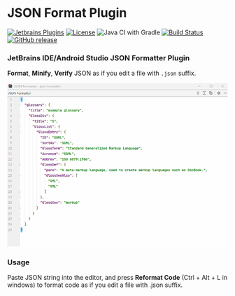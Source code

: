 JSON Format Plugin
=================

[![Jetbrains Plugins][plugin-img]][plugin]
[![License][license-img]][license]
![Java CI with Gradle](https://github.com/chocolate213/json-formatter/workflows/Java%20CI%20with%20Gradle/badge.svg)
[![Build Status][build-img-master]][travis-ci]
[![GitHub release][release-img]][latest-release]

[plugin-img]: https://img.shields.io/badge/JetbrainsPlugin-13931-orange?style=flat-square
[plugin]: https://plugins.jetbrains.com/plugin/13931-json-formatter

[license-img]: https://img.shields.io/github/license/chocolate213/json-formatter?style=flat-square
[license]: https://github.com/chocolate213/json-formatter/blob/master/LICENSE

[build-img-master]: https://travis-ci.com/chocolate213/json-formatter.svg?branch=master
[travis-ci]: https://travis-ci.com/github/chocolate213/json-formatter

[release-img]: https://img.shields.io/badge/release-v1.0-blue?style=flat-square
[latest-release]: https://github.com/chocolate213/json-formatter/releases/latest

### JetBrains IDE/Android Studio JSON Formatter Plugin

**Format**, **Minify**, **Verify** JSON as if you edit a file with <code>.json</code> suffix.

![screenshots](./docs/screenshot.gif)

### Usage
Paste JSON string into the editor, and press **Reformat Code** (Ctrl + Alt + L in windows) to format code as if you edit a file with .json suffix.
